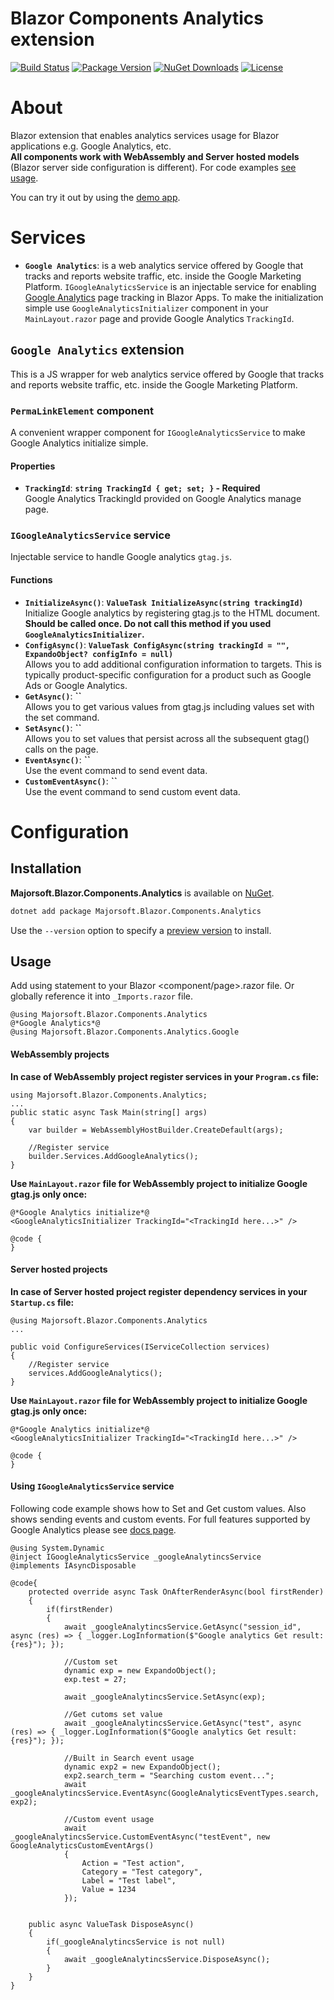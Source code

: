 Blazor Components Analytics extension
============
[![Build Status](https://dev.azure.com/major-soft/GitHub/_apis/build/status/blazor-components/blazor-components-build-check)](https://dev.azure.com/major-soft/GitHub/_build/latest?definitionId=6)
[![Package Version](https://img.shields.io/nuget/v/Majorsoft.Blazor.Components.Analytics?label=Latest%20Version)](https://www.nuget.org/packages/Majorsoft.Blazor.Components.Analytics/)
[![NuGet Downloads](https://img.shields.io/nuget/dt/Majorsoft.Blazor.Components.Analytics?label=Downloads)](https://www.nuget.org/packages/Majorsoft.Blazor.Components.Analytics/)
[![License](https://img.shields.io/badge/License-MIT-green.svg)](https://github.com/majorimi/blazor-components/blob/master/LICENSE)

# About

Blazor extension that enables analytics services usage for Blazor applications e.g. Google Analytics, etc.  
**All components work with WebAssembly and Server hosted models** (Blazor server side configuration is different). 
For code examples [see usage](https://github.com/majorimi/blazor-components/blob/master/src/Majorsoft.Blazor.Components.TestApps.Common/Components/SiteAnalytics.razor).

You can try it out by using the [demo app](https://blazorextensions.z6.web.core.windows.net/analytics).

# Services

- **`Google Analytics`**: is a web analytics service offered by Google that tracks and reports website traffic, etc. inside the Google Marketing Platform.
`IGoogleAnalyticsService` is an injectable service for enabling [Google Analytics](https://support.google.com/analytics/answer/1008015?hl=en#) page tracking in Blazor Apps.
To make the initialization simple use `GoogleAnalyticsInitializer` component in your `MainLayout.razor` page and provide Google Analytics `TrackingId`.

## `Google Analytics` extension
This is a JS wrapper for web analytics service offered by Google that tracks and reports website traffic, etc. inside the Google Marketing Platform.

### `PermaLinkElement` component
A convenient wrapper component for `IGoogleAnalyticsService` to make Google Analytics initialize simple.

#### Properties
- **`TrackingId`**: **`string TrackingId { get; set; }` - Required**  <br />
Google Analytics TrackingId provided on Google Analytics manage page.

### `IGoogleAnalyticsService` service
Injectable service to handle Google analytics `gtag.js`.

#### Functions
- **`InitializeAsync()`**: **`ValueTask InitializeAsync(string trackingId)`** <br />
Initialize Google analytics by registering gtag.js to the HTML document. **Should be called once.
 Do not call this method if you used `GoogleAnalyticsInitializer`.**
- **`ConfigAsync()`**: **`ValueTask ConfigAsync(string trackingId = "", ExpandoObject? configInfo = null)`** <br />
Allows you to add additional configuration information to targets. This is typically product-specific configuration for a product
such as Google Ads or Google Analytics.
- **`GetAsync()`**: **``** <br />
Allows you to get various values from gtag.js including values set with the set command.
- **`SetAsync()`**: **``** <br />
 Allows you to set values that persist across all the subsequent gtag() calls on the page.
- **`EventAsync()`**: **``** <br />
Use the event command to send event data.
- **`CustomEventAsync()`**: **``** <br /> 
Use the event command to send custom event data.

# Configuration

## Installation

**Majorsoft.Blazor.Components.Analytics** is available on [NuGet](https://www.nuget.org/packages/Majorsoft.Blazor.Components.Analytics/). 

```sh
dotnet add package Majorsoft.Blazor.Components.Analytics
```
Use the `--version` option to specify a [preview version](https://www.nuget.org/packages/Majorsoft.Blazor.Components.Analytics/absoluteLatest) to install.

## Usage

Add using statement to your Blazor <component/page>.razor file. Or globally reference it into `_Imports.razor` file.
```
@using Majorsoft.Blazor.Components.Analytics
@*Google Analytics*@
@using Majorsoft.Blazor.Components.Analytics.Google
```

#### WebAssembly projects

**In case of WebAssembly project register services in your `Program.cs` file:**
```
using Majorsoft.Blazor.Components.Analytics;
...
public static async Task Main(string[] args)
{
	var builder = WebAssemblyHostBuilder.CreateDefault(args);

	//Register service
	builder.Services.AddGoogleAnalytics();
}
```

**Use `MainLayout.razor` file for WebAssembly project to initialize Google gtag.js only once:**

```
@*Google Analytics initialize*@
<GoogleAnalyticsInitializer TrackingId="<TrackingId here...>" />

@code {
}
```

#### Server hosted projects
**In case of Server hosted project register dependency services in your `Startup.cs` file:**

```
@using Majorsoft.Blazor.Components.Analytics
...

public void ConfigureServices(IServiceCollection services)
{
	//Register service
	services.AddGoogleAnalytics();
}
```

**Use `MainLayout.razor` file for WebAssembly project to initialize Google gtag.js only once:**
```
@*Google Analytics initialize*@
<GoogleAnalyticsInitializer TrackingId="<TrackingId here...>" />

@code {
}
```

#### Using `IGoogleAnalyticsService` service

Following code example shows how to Set and Get custom values. Also shows sending events and custom events. 
For full features supported by Google Analytics please see [docs page](https://developers.google.com/gtagjs/reference/api).

```
@using System.Dynamic
@inject IGoogleAnalyticsService _googleAnalytincsService
@implements IAsyncDisposable

@code{
	protected override async Task OnAfterRenderAsync(bool firstRender)
	{
		if(firstRender)
		{
			await _googleAnalytincsService.GetAsync("session_id", async (res) => { _logger.LogInformation($"Google analytics Get result: {res}"); });

			//Custom set
			dynamic exp = new ExpandoObject();
			exp.test = 27;

			await _googleAnalytincsService.SetAsync(exp);

			//Get cutoms set value
			await _googleAnalytincsService.GetAsync("test", async (res) => { _logger.LogInformation($"Google analytics Get result: {res}"); });

			//Built in Search event usage
			dynamic exp2 = new ExpandoObject();
			exp2.search_term = "Searching custom event...";
			await _googleAnalytincsService.EventAsync(GoogleAnalyticsEventTypes.search, exp2);

			//Custom event usage
			await _googleAnalytincsService.CustomEventAsync("testEvent", new GoogleAnalyticsCustomEventArgs()
			{
				Action = "Test action",
				Category = "Test category",
				Label = "Test label",
				Value = 1234
			});
		

	public async ValueTask DisposeAsync()
	{
		if(_googleAnalytincsService is not null)
		{
			await _googleAnalytincsService.DisposeAsync();
		}
	}
}
```